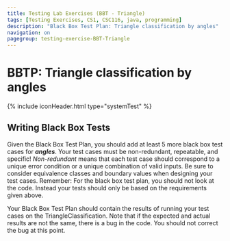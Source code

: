```yaml
---
title: Testing Lab Exercises (BBT - Triangle)
tags: [Testing Exercises, CS1, CSC116, java, programming]
description: "Black Box Test Plan: Triangle classification by angles"
navigation: on
pagegroup: testing-exercise-BBT-Triangle
---
```


# BBTP: Triangle classification by angles
{% include iconHeader.html type="systemTest" %}

## Writing Black Box Tests

Given the Black Box Test Plan, you should add at least 5 more black box test cases for ***angles***. Your test cases must be non-redundant, repeatable, and specific! *Non-redundant* means that each test case should correspond to a unique error condition or a unique combination of valid inputs. Be sure to consider equivalence classes and boundary values when designing your test cases. Remember: For the black box test plan, you should not look at the code. Instead your tests should only be based on the requirements given above.

Your Black Box Test Plan should contain the results of running your test cases on the TriangleClassification. Note that if the expected and actual results are not the same, there is a bug in the code. You should not correct the bug at this point.



